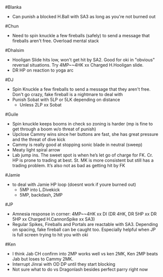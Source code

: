 #Blanka
- Can punish a blocked H.Ball with SA3 as long as you're not burned out

#Chun
- Need to spin knuckle a few fireballs (safely) to send a message that fireballs aren't free.  Overload mental stack

#Dhalsim
- Hooligan Slide hits low, won't get hit by SA2.  Good for oki in "obvious" reversal situations.  Try 4MP~~4HK xx Charged H.Hooligan slide.
- DR HP on reaction to yoga arc

#DJ
- Spin Knuckle a few fireballs to send a message that they aren't free.  Don't go crazy, fake fireball is a nightmare to deal with
- Punish Sobat with 5LP or 5LK depending on distance
  * Unless 2LP xx Sobat

#Guile
- Spin knuckle keeps booms in check so zoning is harder (mp is fine to get through a boom w/o threat of punish)
- Upclose Cammy wins since her buttons are fast, she has great pressure and the threat of dive kick
- Cammy is really good at stopping sonic blade in neutral (sweep)
- Meaty light spiral arrow
- Lab jump ins. The sweet spot is when he’s let go of charge for FK. Cr. HP is prone to trading at best. St. MK is more consistent but still has a trading problem. It’s also not as bad as getting hit by FK

#Jamie
 - to deal with Jamie HP loop (doesnt work if youre burned out)
   * 5MP into L.Divekick
   * 5MP, backdash, 2MP

#JP
- Amnesia response in corner: 4MP~~4HK xx DI (DR 4HK, DR 5HP xx DR 5HP xx Charged H.CannonSpike xx SA3)
- Regular Spikes, Fireballs and Portals are reactable with SA3.  Depending on spacing, fake fireball can be caught too.  Especially helpful when JP is full screen trying to hit you with oki

#Ken
- I think Jab CH confirm into 2MP works well vs ken 2MK, Ken 2MP beats Jab but loses to Cammy 2MK.
- Interrupt Jinrai with OD DP until they start blocking
- Not sure what to do vs Dragonlash besides perfect parry right now
